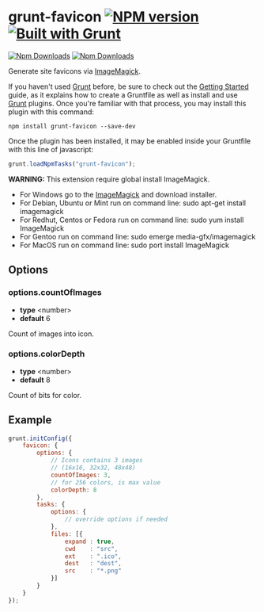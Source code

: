 # grunt-favicon [![NPM version](https://badge.fury.io/js/grunt-favicon.png)](http://badge.fury.io/js/grunt-favicon) [![Built with Grunt](https://cdn.gruntjs.com/builtwith.png)](http://gruntjs.com/)

[![Npm Downloads](https://nodei.co/npm/grunt-favicon.png?downloads=true&downloadRank=true&stars=true)](https://www.npmjs.org/package/grunt-favicon)
[![Npm Downloads](https://nodei.co/npm-dl/grunt-favicon.png?height=3&months=1)](https://www.npmjs.org/package/grunt-favicon)

Generate site favicons via [ImageMagick](http://www.imagemagick.org/).

If you haven't used [Grunt](http://gruntjs.com/) before, be sure to check out the [Getting Started](http://gruntjs.com/getting-started) guide, as it explains how to create a Gruntfile as well as install and use [Grunt](http://gruntjs.com/) plugins. Once you're familiar with that process, you may install this plugin with this command:

``` shell
npm install grunt-favicon --save-dev
```

Once the plugin has been installed, it may be enabled inside your Gruntfile with this line of javascript:

``` javascript
grunt.loadNpmTasks("grunt-favicon");
```

**WARNING:** This extension require global install ImageMagick.
* For Windows go to the [ImageMagick](http://www.imagemagick.org/) and download installer.
* For Debian, Ubuntu or Mint run on command line: sudo apt-get install imagemagick
* For Redhut, Centos or Fedora run on command line: sudo yum install ImageMagick
* For Gentoo run on command line: sudo emerge media-gfx/imagemagick
* For MacOS run on command line: sudo port install ImageMagick

## Options

### options.countOfImages

* **type** &lt;number&gt;
* **default** 6

Count of images into icon.

### options.colorDepth

* **type** &lt;number&gt;
* **default** 8

Count of bits for color.

## Example

``` javascript
grunt.initConfig({
    favicon: {
        options: {
            // Icons contains 3 images
            // (16x16, 32x32, 48x48)
            countOfImages: 3,
            // for 256 colors, is max value
            colorDepth: 8
        },
        tasks: {
            options: {
                // override options if needed
            },
            files: [{
                expand : true,
                cwd    : "src",
                ext    : ".ico",
                dest   : "dest",
                src    : "*.png"
            }]
        }
    }
});
```